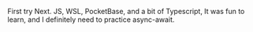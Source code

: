 First try Next. JS, WSL, PocketBase, and a bit of Typescript,
It was fun to learn, and I definitely need to practice async-await.